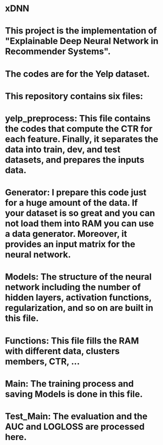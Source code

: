 # xDNN
# This project is the implementation of "Explainable Deep Neural Network in Recommender Systems".
# The codes are for the Yelp dataset.
# This repository contains six files:
# yelp_preprocess: This file contains the codes that compute the CTR for each feature. Finally, it separates the data into train, dev, and test datasets, and prepares the inputs data.
# Generator: I prepare this code just for a huge amount of the data. If your dataset is so great and you can not load them into RAM you can use a data generator. Moreover, it provides an input matrix for the neural network.
# Models: The structure of the neural network including the number of hidden layers, activation functions, regularization, and so on are built in this file.
# Functions: This file fills the RAM with different data, clusters members, CTR, ...
# Main: The training process and saving Models is done in this file.
# Test_Main: The evaluation and the AUC and LOGLOSS are processed here.
